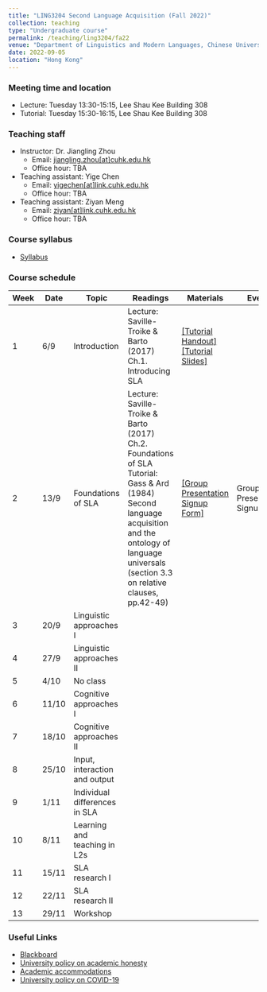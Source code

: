 ```yaml
---
title: "LING3204 Second Language Acquisition (Fall 2022)"
collection: teaching
type: "Undergraduate course"
permalink: /teaching/ling3204/fa22
venue: "Department of Linguistics and Modern Languages, Chinese University of Hong Kong"
date: 2022-09-05
location: "Hong Kong"
---
```


### Meeting time and location
* Lecture: Tuesday 13:30-15:15, Lee Shau Kee Building 308
* Tutorial: Tuesday 15:30-16:15, Lee Shau Kee Building 308

### Teaching staff 
* Instructor: Dr. Jiangling Zhou
  * Email: [jiangling.zhou\[at\]cuhk.edu.hk](mailto:jiangling.zhou@cuhk.edu.hk) 
  * Office hour: TBA 
* Teaching assistant: Yige Chen
  * Email: [yigechen\[at\]link.cuhk.edu.hk](mailto:yigechen@link.cuhk.edu.hk) 
  * Office hour: TBA 
* Teaching assistant: Ziyan Meng
  * Email: [ziyan\[at\]link.cuhk.edu.hk](mailto:ziyan@link.cuhk.edu.hk) 
  * Office hour: TBA 

### Course syllabus 
* [Syllabus](https://github.com/lukeyigechen/lukeyigechen.github.io/raw/master/files/fa22/LING%203204%20Second%20Language%20Acquisition_course%20outline_2022-2023_v1.pdf)

### Course schedule
<!--
* Week 1 (6/9): Introduction [\[Tutorial Handout\]](https://github.com/lukeyigechen/lukeyigechen.github.io/raw/master/files/fa22/LING3204_W1_Tutorial_Handout.pdf) [\[Tutorial Slides\]](https://github.com/lukeyigechen/lukeyigechen.github.io/raw/master/files/fa22/LING3204_W1_Tutorial_Slides.pdf)
  * Lecture: Saville-Troike & Barto (2017) Ch.1. Introducing SLA
* Week 2 (13/9): Foundations of SLA
  * Lecture: Saville-Troike & Barto (2017) Ch.2. Foundations of SLA
  * Tutorial: Gass & Ard (1984) Second language acquisition and the ontology of language universals (section 3.3 on relative clauses, pp.42-49)
* Week 3 (20/9): Linguistic approaches I
* Week 4 (27/9): Linguistic approaches II
* Week 5 (4/10): No class
* Week 6 (11/10): Cognitive approaches I
* Week 7 (18/10): Cognitive approaches II
* Week 8 (25/10): Input, interaction and output
* Week 9 (1/11): Individual differences in SLA
* Week 10 (8/11): Learning and teaching in L2s
* Week 11 (15/11): SLA research I
* Week 12 (22/11): SLA research II
* Week 13 (29/11): Workshop -->

| **Week** | **Date** | **Topic** | **Readings** | **Materials** | **Events** |
|----------|----------|-----------|--------------|---------------|------------|
| 1 | 6/9 | Introduction | Lecture: Saville-Troike & Barto (2017) Ch.1. Introducing SLA | [\[Tutorial Handout\]](https://github.com/lukeyigechen/lukeyigechen.github.io/raw/master/files/fa22/LING3204_W1_Tutorial_Handout.pdf) <br>[\[Tutorial Slides\]](https://github.com/lukeyigechen/lukeyigechen.github.io/raw/master/files/fa22/LING3204_W1_Tutorial_Slides.pdf) |            |
| 2 | 13/9 | Foundations of SLA | Lecture: Saville-Troike & Barto (2017) Ch.2. Foundations of SLA <br>Tutorial: Gass & Ard (1984) Second language acquisition and the ontology of language universals (section 3.3 on relative clauses, pp.42-49) | [\[Group Presentation Signup Form\]](https://docs.google.com/document/d/1TqF5phPG9R0_m-dGEzLkUjxHHhhEsre5rG-SGOQ25bQ/edit?usp=sharing) | Group Presentation Signup due |
| 3 | 20/9 | Linguistic approaches I |              |               |            |
| 4 | 27/9 | Linguistic approaches II |              |               |            |
| 5 | 4/10 | No class |              |               |            |
| 6 | 11/10 | Cognitive approaches I |              |               |            |
| 7 | 18/10 | Cognitive approaches II |              |               |            |
| 8 | 25/10 | Input, interaction and output |              |               |            |
| 9 | 1/11 | Individual differences in SLA |              |               |            |
| 10 | 8/11 | Learning and teaching in L2s |              |               |            |
| 11 | 15/11 | SLA research I |              |               |            |
| 12 | 22/11 | SLA research II |              |               |            |
| 13 | 29/11 | Workshop |              |               |            |

### Useful Links
* [Blackboard](https://blackboard.cuhk.edu.hk/ultra/courses/_168399_1/cl/outline)
* [University policy on academic honesty](https://www.cuhk.edu.hk/policy/academichonesty/)
* [Academic accommodations](https://www2.osa.cuhk.edu.hk/sens/en-GB/)
* [University policy on COVID-19](https://againstcovid19.cuhk.edu.hk/students/)

